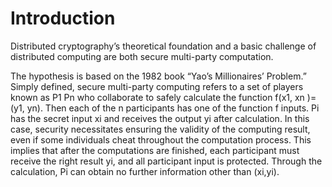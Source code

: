 # Introduction

Distributed cryptography’s theoretical foundation and a basic challenge of distributed computing are both secure multi-party computation.

The hypothesis is based on the 1982 book “Yao’s Millionaires’ Problem.” Simply defined, secure multi-party computing refers to a set of players known as P1 Pn who collaborate to safely calculate the function f(x1, xn )=(y1, yn). Then each of the n participants has one of the function f inputs. Pi has the secret input xi and receives the output yi after calculation. In this case, security necessitates ensuring the validity of the computing result, even if some individuals cheat throughout the computation process. This implies that after the computations are finished, each participant must receive the right result yi, and all participant input is protected. Through the calculation, Pi can obtain no further information other than (xi,yi).

